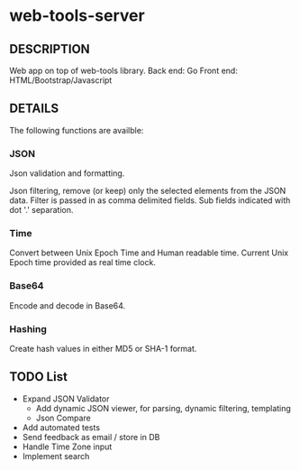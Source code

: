 web-tools-server
================

## DESCRIPTION

Web app on top of web-tools library.
Back end: Go
Front end: HTML/Bootstrap/Javascript

## DETAILS

The following functions are availble:

### JSON

Json validation and formatting.

Json filtering, remove (or keep) only the selected elements from the JSON data.
Filter is passed in as comma delimited fields. Sub fields indicated with dot '.' separation.

### Time

Convert between Unix Epoch Time and Human readable time.
Current Unix Epoch time provided as real time clock.

### Base64

Encode and decode in Base64.

### Hashing

Create hash values in either MD5 or SHA-1 format. 

## TODO List

- Expand JSON Validator
	- Add dynamic JSON viewer, for parsing, dynamic filtering, templating
	- Json Compare
- Add automated tests
- Send feedback as email / store in DB
- Handle Time Zone input
- Implement search